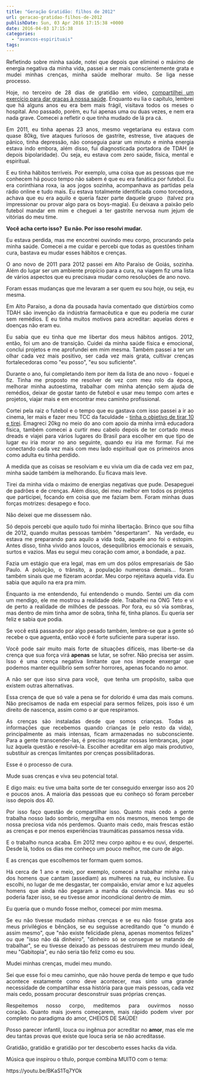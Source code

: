 ```yaml
---
title: "Geração Gratidão: filhos de 2012"
url: geracao-gratidao-filhos-de-2012
publishDate: Sun, 03 Apr 2016 17:15:38 +0000
date: 2016-04-03 17:15:38
categories: 
  - "avancos-espirituais"
tags: 
---
```

<p style="text-align: justify;">Refletindo sobre minha saúde, notei que depois que eliminei o máximo de energia negativa da minha vida, passei a ser mais conscientemente grata e mudei minhas crenças, minha saúde melhorar muito. Se liga nesse processo. <!--more--></p>
<p style="text-align: justify;">Hoje, no terceiro de 28 dias de gratidão em vídeo, <a href="https://youtu.be/3wPU4UjdTvU" target="_blank">compartilhei um exercício para dar graças à nossa saúde</a>. Enquanto eu lia o capítulo, lembrei que há alguns anos eu era bem mais frágil, visitava todos os meses o hospital. Ano passado, porém, eu fui apenas uma ou duas vezes, e nem era nada grave. Comecei a refletir o que tinha mudado de lá pra cá.</p>
<p style="text-align: justify;">Em 2011, eu tinha apenas 23 anos, mesmo vegetariana eu estava com quase 80kg, tive ataques furiosos de gastrite, estresse, tive ataques de pânico, tinha depressão, não conseguia parar um minuto e minha energia estava indo embora, além disso, fui diagnosticada portadora de TDAH (e depois bipolaridade). Ou seja, eu estava com zero saúde, física, mental e espiritual.</p>
<p style="text-align: justify;">E eu tinha hábitos terríveis. Por exemplo, uma coisa que as pessoas que me conhecem há pouco tempo não sabem é que eu era fanática por futebol. Eu era corinthiana roxa, ia aos jogos sozinha, acompanhava as partidas pela rádio online e tudo mais. Eu estava totalmente identificada como torcedora, achava que eu era aquilo e queria fazer parte daquele grupo  (talvez pra impressionar ou provar algo para os boys-magia). Eu deixava a paixão pelo futebol mandar em mim e cheguei a ter gastrite nervosa num jejum de vitórias do meu time.</p>
<p style="text-align: justify;"><strong>Você acha certo isso?  Eu não. Por isso resolvi mudar.</strong></p>
<p style="text-align: justify;">Eu estava perdida, mas me encontrei ouvindo meu corpo, procurando pela minha saúde. Comecei a me cuidar e percebi que todas as questões tinham cura, bastava eu mudar esses hábitos e crenças.</p>
<p style="text-align: justify;">O ano novo de 2011 para 2012 passei em Alto Paraíso de Goiás, sozinha. Além do lugar ser um ambiente propício para a cura, na viagem fiz uma lista de vários aspectos que eu precisava mudar como resoluções de ano novo.</p>
<p style="text-align: justify;">Foram essas mudanças que me levaram a ser quem eu sou hoje, ou seja, eu mesma.</p>
<p style="text-align: justify;">Em Alto Paraíso, a dona da pousada havia comentado que distúrbios como TDAH são invenção da indústria farmacêutica e que eu poderia me curar sem remédios. E eu tinha muitos motivos para acreditar: aquelas dores e doenças não eram eu.</p>
<p style="text-align: justify;">Eu sabia que eu tinha que me libertar dos meus hábitos antigos. 2012, então, foi um ano de transição. Cuidei da minha saúde física e emocional, conclui projetos e me aprofundei em mim mesma. Também passei a ter um olhar cada vez mais positivo, ser cada vez mais grata, cultivar crenças fortalecedoras como "eu posso", "eu sou suficiente".</p>
<p style="text-align: justify;">Durante o ano, fui completando item por item da lista de ano novo - foquei e fiz. Tinha me proposto me resolver de vez com meu rolo da época, melhorar minha autoestima, trabalhar com minha atenção sem ajuda de remédios, deixar de gostar tanto de futebol e usar meu tempo com artes e projetos, viajar mais e em encontrar meu caminho profissional.</p>
<p style="text-align: justify;">Cortei pela raiz o futebol e o tempo que eu gastava com isso passei a ir ao cinema, ler mais e fazer meu TCC da faculdade - <a href="http://www.gabi.blog.br/2014/06/o-poder-da-mente-humana/" target="_blank">tinha o objetivo de tirar 10 e tirei</a>. Emagreci 20kg no meio do ano com apoio da minha irmã educadora física, também comecei a curtir meu cabelo depois de ter cortado meus dreads e viajei para vários lugares do Brasil para escolher em que tipo de lugar eu iria morar no ano seguinte, quando eu iria me formar. Fui me conectando cada vez mais com meu lado espiritual que os primeiros anos como adulta eu tinha perdido.</p>
<p style="text-align: justify;">A medida que as coisas se resolviam e eu vivia um dia de cada vez em paz, minha saúde também ia melhorando. Eu ficava mais leve.</p>
<p style="text-align: justify;">Tirei da minha vida o máximo de energias negativas que pude. Desapeguei de padrões e de crenças. Além disso, dei meu melhor em todos os projetos que participei, focando em coisa que me faziam bem. Foram minhas duas forças motrizes: desapego e foco.</p>
<p style="text-align: justify;">Não deixei que me dissessem não.</p>
<p style="text-align: justify;">Só depois percebi que aquilo tudo foi minha libertação. Brinco que sou filha de 2012, quando muitas pessoas também "despertaram".  Na verdade, eu estava me preparando para aquilo a vida toda, aquele ano foi o estopim. Antes disso, tinha vivido anos loucos, desequilíbrios emocionais e sexuais, surtos e vazios. Mas eu segui meu coração com amor, a bondade, a paz.</p>
<p style="text-align: justify;">Fazia um estágio que era legal, mas em um dos pólos empresariais de São Paulo. A poluição, o trânsito, a população numerosa demais... foram também sinais que me fizeram acordar. Meu corpo rejeitava aquela vida. Eu sabia que aquilo na era pra mim.</p>
<p style="text-align: justify;">Enquanto ia me entendendo, fui entendendo o mundo. Sentei um dia com um mendigo, ele me mostrou a realidade dele. Trabalhei na ONG Teto e vi de perto a realidade de milhões de pessoas. Por fora, eu só via sombras, mas dentro de mim tinha amor de sobra, tinha fé, tinha planos. Eu queria ser feliz e sabia que podia.</p>
<p style="text-align: justify;">Se você está passando por algo pesado também, lembre-se que a gente só recebe o que aguenta, então você é forte suficiente para superar isso.</p>
<p style="text-align: justify;">Você pode sair muito mais forte de situações difíceis, mas liberte-se da crença que sua força virá <strong>apenas</strong> se lutar, se sofrer. Não precisa ser assim. Isso é uma crença negativa limitante que nos impede enxergar que podemos manter equilíbrio sem sofrer horrores, apenas focando no amor.</p>
<p style="text-align: justify;">A não ser que isso sirva para você,  que tenha um propósito, saiba que existem outras alternativas.</p>
<p style="text-align: justify;">Essa crença de que só vale a pena se for dolorido é uma das mais comuns. Não precisamos de nada em especial para sermos felizes, pois isso é um direito de nascença, assim como o ar que respiramos.</p>
<p style="text-align: justify;">As crenças são instaladas desde que somos crianças. Todas as informações que recebemos quando crianças (e pelo resto da vida),  principalmente as mais intensas, ficam armazenadas no subconsciente. Para a gente transcender-las, é preciso resgatar nossas lembranças, jogar luz àquela questão e resolvê-la. Escolher acreditar em algo mais produtivo, substituir as crenças limitantes por crenças possibilitadoras.</p>
<p style="text-align: justify;">Esse é o processo de cura.</p>
<p style="text-align: justify;">Mude suas crenças e viva seu potencial total.</p>
<p style="text-align: justify;">E digo mais: eu tive uma baita sorte de ter conseguido enxergar isso aos 20 e poucos anos. A maioria das pessoas que eu conheço só foram perceber isso depois dos 40.</p>
<p style="text-align: justify;">Por isso faço questão de compartilhar isso. Quanto mais cedo a gente trabalha nosso lado sombrio, mergulha em nós mesmos, menos tempo de nossa preciosa vida nós perdemos. Quanto mais cedo, mais frescas estão as crenças e por menos experiências traumáticas passamos nessa vida.</p>
<p style="text-align: justify;">E o trabalho nunca acaba. Em 2012 meu corpo apitou e eu ouvi, despertei. Desde lá, todos os dias me conheço um pouco melhor, me curo de algo.</p>
<p style="text-align: justify;">E as crenças que escolhemos ter formam quem somos.</p>
<p style="text-align: justify;">Há cerca de 1 ano e meio, por exemplo, comecei a trabalhar minha raiva dos homens que cantam (assediam) as mulheres na rua, eu inclusive. Eu escolhi, no lugar de me desgastar, ter compaixão, enviar amor e luz aqueles homens que ainda não pegaram a manha da convivência. Mas eu só poderia fazer isso, se eu tivesse amor incondicional dentro de mim.</p>
<p style="text-align: justify;">Eu queria que o mundo fosse melhor, comecei por mim mesma.</p>
<p style="text-align: justify;">Se eu não tivesse mudado minhas crenças e se eu não fosse grata aos meus privilégios e bênçãos, se eu seguisse acreditando que "o mundo é assim mesmo", que "não existe felicidade plena, apenas momentos felizes" ou que "isso não dá dinheiro", "dinheiro só se consegue se matando de trabalhar", se eu tivesse deixado as pessoas destruírem meu mundo ideal, meu "Gabitopia", eu não seria tão feliz como eu sou.</p>
<p style="text-align: justify;">Mudei minhas crenças, mudei meu mundo.</p>
<p style="text-align: justify;">Sei que esse foi o meu caminho, que não houve perda de tempo e que tudo acontece exatamente como deve acontecer, mas sinto uma grande necessidade de compartilhar essa história para que mais pessoas, cada vez mais cedo, possam procurar desconstruir suas próprias crenças.</p>
<p style="text-align: justify;">Respeitemos nosso corpo, meditemos para ouvirmos nosso coração. Quanto mais jovens começarem, mais rápido podem viver por completo no paradigma do amor, CHEIOS DE SAÚDE!</p>
<p style="text-align: justify;">Posso parecer infantil, louca ou ingênua por acreditar no <strong>amor</strong>, mas ele me deu tantas provas que existe que louca seria se não acreditasse.</p>
<p style="text-align: justify;">Gratidão, gratidão e gratidão por ter descoberto esses hacks da vida.</p>
<p style="text-align: justify;">Música que inspirou o título, porque combina MUITO com o tema:</p>
https://youtu.be/BKaS1Tq7YOk
